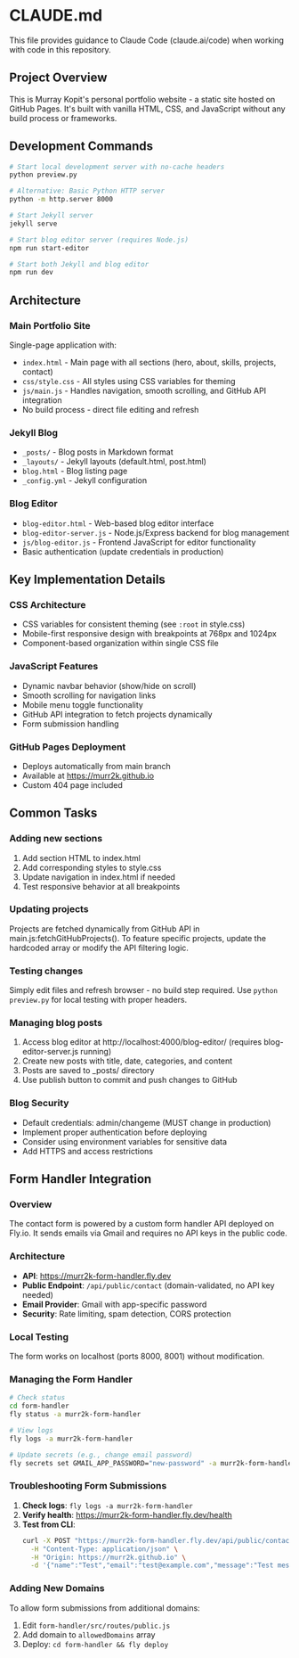 # CLAUDE.md

This file provides guidance to Claude Code (claude.ai/code) when working with code in this repository.

## Project Overview

This is Murray Kopit's personal portfolio website - a static site hosted on GitHub Pages. It's built with vanilla HTML, CSS, and JavaScript without any build process or frameworks.

## Development Commands

```bash
# Start local development server with no-cache headers
python preview.py

# Alternative: Basic Python HTTP server
python -m http.server 8000

# Start Jekyll server
jekyll serve

# Start blog editor server (requires Node.js)
npm run start-editor

# Start both Jekyll and blog editor
npm run dev
```

## Architecture

### Main Portfolio Site
Single-page application with:
- `index.html` - Main page with all sections (hero, about, skills, projects, contact)
- `css/style.css` - All styles using CSS variables for theming
- `js/main.js` - Handles navigation, smooth scrolling, and GitHub API integration
- No build process - direct file editing and refresh

### Jekyll Blog
- `_posts/` - Blog posts in Markdown format
- `_layouts/` - Jekyll layouts (default.html, post.html)
- `blog.html` - Blog listing page
- `_config.yml` - Jekyll configuration

### Blog Editor
- `blog-editor.html` - Web-based blog editor interface
- `blog-editor-server.js` - Node.js/Express backend for blog management
- `js/blog-editor.js` - Frontend JavaScript for editor functionality
- Basic authentication (update credentials in production)

## Key Implementation Details

### CSS Architecture
- CSS variables for consistent theming (see `:root` in style.css)
- Mobile-first responsive design with breakpoints at 768px and 1024px
- Component-based organization within single CSS file

### JavaScript Features
- Dynamic navbar behavior (show/hide on scroll)
- Smooth scrolling for navigation links
- Mobile menu toggle functionality
- GitHub API integration to fetch projects dynamically
- Form submission handling

### GitHub Pages Deployment
- Deploys automatically from main branch
- Available at https://murr2k.github.io
- Custom 404 page included

## Common Tasks

### Adding new sections
1. Add section HTML to index.html
2. Add corresponding styles to style.css
3. Update navigation in index.html if needed
4. Test responsive behavior at all breakpoints

### Updating projects
Projects are fetched dynamically from GitHub API in main.js:fetchGitHubProjects(). To feature specific projects, update the hardcoded array or modify the API filtering logic.

### Testing changes
Simply edit files and refresh browser - no build step required. Use `python preview.py` for local testing with proper headers.

### Managing blog posts
1. Access blog editor at http://localhost:4000/blog-editor/ (requires blog-editor-server.js running)
2. Create new posts with title, date, categories, and content
3. Posts are saved to _posts/ directory
4. Use publish button to commit and push changes to GitHub

### Blog Security
- Default credentials: admin/changeme (MUST change in production)
- Implement proper authentication before deploying
- Consider using environment variables for sensitive data
- Add HTTPS and access restrictions

## Form Handler Integration

### Overview
The contact form is powered by a custom form handler API deployed on Fly.io. It sends emails via Gmail and requires no API keys in the public code.

### Architecture
- **API**: https://murr2k-form-handler.fly.dev
- **Public Endpoint**: `/api/public/contact` (domain-validated, no API key needed)
- **Email Provider**: Gmail with app-specific password
- **Security**: Rate limiting, spam detection, CORS protection

### Local Testing
The form works on localhost (ports 8000, 8001) without modification.

### Managing the Form Handler
```bash
# Check status
cd form-handler
fly status -a murr2k-form-handler

# View logs
fly logs -a murr2k-form-handler

# Update secrets (e.g., change email password)
fly secrets set GMAIL_APP_PASSWORD="new-password" -a murr2k-form-handler
```

### Troubleshooting Form Submissions
1. **Check logs**: `fly logs -a murr2k-form-handler`
2. **Verify health**: https://murr2k-form-handler.fly.dev/health
3. **Test from CLI**:
   ```bash
   curl -X POST "https://murr2k-form-handler.fly.dev/api/public/contact" \
     -H "Content-Type: application/json" \
     -H "Origin: https://murr2k.github.io" \
     -d '{"name":"Test","email":"test@example.com","message":"Test message"}'
   ```

### Adding New Domains
To allow form submissions from additional domains:
1. Edit `form-handler/src/routes/public.js`
2. Add domain to `allowedDomains` array
3. Deploy: `cd form-handler && fly deploy`